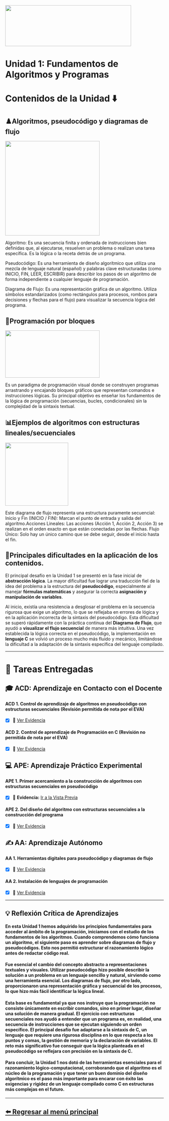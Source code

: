 <img src="https://inscripciones.unl.edu.ec/images/logo_unl.png" width="400" height="130">

# Unidad 1: Fundamentos de Algoritmos y Programas

# Contenidos de la Unidad ⬇️
##  ♟️**Algoritmos, pseudocódigo y diagramas de flujo** 

<img src="https://belver.clavijero.edu.mx/cursos/nme/semestre2/informatica_2/s2/contenidos/esquema18.png" width="300"/>  

Algoritmo: Es una secuencia finita y ordenada de instrucciones bien definidas que, al ejecutarse, resuelven un problema o realizan una tarea específica. Es la lógica o la receta detrás de un programa.

Pseudocódigo: Es una herramienta de diseño algorítmico que utiliza una mezcla de lenguaje natural (español) y palabras clave estructuradas (como INICIO, FIN, LEER, ESCRIBIR) para describir los pasos de un algoritmo de forma independiente a cualquier lenguaje de programación.

Diagrama de Flujo: Es una representación gráfica de un algoritmo. Utiliza símbolos estandarizados (como rectángulos para procesos, rombos para decisiones y flechas para el flujo) para visualizar la secuencia lógica del programa.
## 🧊**Programación por bloques**

<img src="https://blogger.googleusercontent.com/img/b/R29vZ2xl/AVvXsEgZo0i1LhR4eLvFwxStv9bSmj69YEA_U8V3gWb3LaSt_RX1_Qu56pyArvpL6kIKN4Xqj5kFCtoiJsEcBL8fX1gIIMfxejbUx8ezJrh9RC2Uk49KGxf6Fg92Lm4Qc2c9_f6Ee1p0kJV5Fv8/s1600/bloques.png" width="300" height="150"/>


Es un paradigma de programación visual donde se construyen programas arrastrando y encajando bloques gráficos que representan comandos e instrucciones lógicas. Su principal objetivo es enseñar los fundamentos de la lógica de programación (secuencias, bucles, condicionales) sin la complejidad de la sintaxis textual.

## 📊**Ejemplos de algoritmos con estructuras lineales/secuenciales**
    
 <img src="https://static.wikia.nocookie.net/fundamentos/images/7/75/Algo.png/revision/latest?cb=20130508005832&path-prefix=es" width="200" height="200"/>

Este diagrama de flujo representa una estructura puramente secuencial: Inicio y Fin ($\mathbf{\text{INICIO / FIN}}$): Marcan el punto de entrada y salida del algoritmo.Acciones Lineales: Las acciones (Acción 1, Acción  2, Acción  3) se realizan en el orden exacto en que están conectadas por las flechas.
Flujo Único: Solo hay un único camino que se debe seguir, desde el inicio hasta el fin.

##  🚨**Principales dificultades en la aplicación de los contenidos.**

El principal desafío en la Unidad 1 se presentó en la fase inicial de **abstracción lógica**. La mayor dificultad fue lograr una traducción fiel de la idea del problema a la estructura del **pseudocódigo**, especialmente al manejar **fórmulas matemáticas** y asegurar la correcta **asignación y manipulación de variables**.

Al inicio, existía una resistencia a desglosar el problema en la secuencia rigurosa que exige un algoritmo, lo que se reflejaba en errores de lógica y en la aplicación incorrecta de la sintaxis del pseudocódigo.
Esta dificultad se superó rápidamente con la práctica continua del **Diagrama de Flujo**, que ayudó a **visualizar el flujo secuencial** de manera más intuitiva. Una vez establecida la lógica correcta en el pseudocódigo, la implementación en **lenguaje C** se volvió un proceso mucho más fluido y mecánico, limitándose la dificultad a la adaptación de la sintaxis específica del lenguaje compilado.


<hr>

# 📑 Tareas Entregadas

## 🎓 ACD: Aprendizaje en Contacto con el Docente
#### ACD 1. Control de aprendizaje de algoritmos en pseudocódigo con estructuras secuenciales (Revisión permitida de nota por el EVA)
- [x] 📎 [Ver Evidencia](assets/ACD_1.png) 
#### ACD 2. Control de aprendizaje de Programación en C (Revisión no permitida de nota por el EVA)
- [x] 📎 [Ver Evidencia](assets/ACD_2.png) 

## 💻 APE: Aprendizaje Práctico Experimental
#### APE 1. Primer acercamiento a la construcción de algoritmos con estructuras secuenciales en pseudocódigo
- [x] 🔗 **Evidencia:** [Ir a la Vista Previa](APE_1_view.md)

#### APE 2. Del diseño del algoritmo con estructuras secuenciales a la construcción del programa
- [x] 📎 [Ver Evidencia](assets/APE_2.pdf)


## ✍️ AA: Aprendizaje Autónomo
#### AA 1. Herramientas digitales para pseudocódigo y diagramas de flujo
- [x] 📎 [Ver Evidencia](assets/AA_1.pdf)

#### AA 2. Instalación de lenguajes de programación
- [x] 📎 [Ver Evidencia](assets/AA_2.pdf)

<hr>

## 💡 Reflexión Crítica de Aprendizajes

#### En esta Unidad 1 hemos adquirido los principios fundamentales para acceder al ámbito de la programación, iniciamos con el estudio de los fundamentos de los algoritmos. Cuando comprendemos cómo funciona un algoritmo, el siguiente paso es aprender sobre diagramas de flujo y pseudocódigos. Esto nos permitió estructurar el razonamiento lógico antes de redactar código real.  
#### Fue esencial el cambio del concepto abstracto a representaciones textuales y visuales. Utilizar pseudocódigo hizo posible describir la solución a un problema en un lenguaje sencillo y natural, sirviendo como una herramienta esencial. Los diagramas de flujo, por otro lado, proporcionaron una representación gráfica y secuencial de los procesos, lo que hizo más fácil identificar la lógica lineal.
#### Esta base es fundamental ya que nos instruye que la programación no consiste únicamente en escribir comandos, sino en primer lugar, diseñar una solución de manera gradual. El ejercicio con estructuras secuenciales nos ayudó a entender que un programa es, en realidad, una secuencia de instrucciones que se ejecutan siguiendo un orden específico. El principal desafío fue adaptarse a la sintaxis de C, un lenguaje que requiere una rigurosa disciplina en lo que respecta a los puntos y comas, la gestión de memoria y la declaración de variables. El reto más significativo fue conseguir que la lógica planteada en el pseudocódigo se reflejara con precisión en la sintaxis de C.
#### Para concluir, la Unidad 1 nos dotó de las herramientas esenciales para el razonamiento lógico-computacional, corroborando que el algoritmo es el núcleo de la programación y que tener un buen dominio del diseño algorítmico es el paso más importante para encarar con éxito las exigencias y rigidez de un lenguaje compilado como C en estructuras más complejas en el futuro. 

<hr>

## [⬅️ Regresar al menú principal](index.md)
